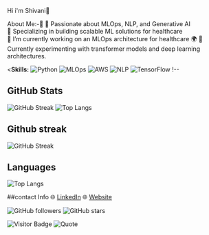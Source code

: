 Hi i'm Shivani👋

About Me:-🌟 🌟 Passionate about MLOps, NLP, and Generative AI  
🎯 Specializing in building scalable ML solutions for healthcare  
🚀 I’m currently working on an MLOps architecture for healthcare 🌍
🔭 Currently experimenting with transformer models and deep learning architectures.


<**Skills:** 
![Python](https://img.shields.io/badge/-Python-blue?logo=python&logoColor=white)
![MLOps](https://img.shields.io/badge/-MLOps-blue)
![AWS](https://img.shields.io/badge/-AWS-orange?logo=amazonaws&logoColor=white)
![NLP](https://img.shields.io/badge/-NLP-red)
![TensorFlow](https://img.shields.io/badge/-TensorFlow-orange?logo=tensorflow&logoColor=white)
!--
## GitHub Stats

![GitHub Streak](https://github-readme-streak-stats.herokuapp.com/?user=ShivaniNatani&theme=radical)
![Top Langs](https://github-readme-stats.vercel.app/api/top-langs/?username=ShivaniNatani&layout=compact&theme=radical)

## Github streak
![GitHub Streak](https://github-readme-streak-stats.herokuapp.com/?user=ShivaniNatani&theme=radical)

## Languages
![Top Langs](https://github-readme-stats.vercel.app/api/top-langs/?username=ShivaniNatani&layout=compact&theme=radical)

##contact Info
🌐 [LinkedIn](https://www.linkedin.com/in/shivaninatani76/) 
🌐 [Website](http://shivaninatani.com)

![GitHub followers](https://img.shields.io/github/followers/ShivaniNatani?style=social)
![GitHub stars](https://img.shields.io/github/stars/ShivaniNatani?style=social)

![Visitor Badge](https://visitor-badge.glitch.me/badge?page_id=ShivaniNatani)
![Quote](https://github-readme-quotes.herokuapp.com/quote?theme=dark)





